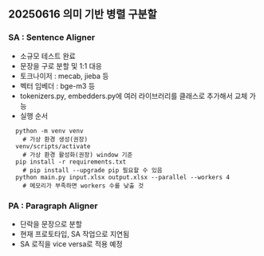 ## 20250616 의미 기반 병렬 구분할

### SA : Sentence Aligner
- 소규모 테스트 완료
- 문장을 구로 분할 및 1:1 대응
- 토크나이저 : mecab, jieba 등
- 벡터 임베더 : bge-m3 등
- tokenizers.py, embedders.py에 여러 라이브러리를 클래스로 추가해서 교체 가능
- 실행 순서
```
  python -m venv venv
    # 가상 환경 생성(권장)
  venv/scripts/activate
    # 가상 환경 활성화(권장) window 기준
  pip install -r requirements.txt
    # pip install --upgrade pip 필요할 수 있음
  python main.py input.xlsx output.xlsx --parallel --workers 4
    # 메모리가 부족하면 workers 수를 낮출 것
```

### PA : Paragraph Aligner
- 단락을 문장으로 분할
- 현재 프로토타입, SA 작업으로 지연됨
- SA 로직을 vice versa로 적용 예정
